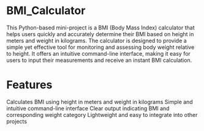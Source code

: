 # BMI_Calculator
This Python-based mini-project is a BMI (Body Mass Index) calculator that helps users quickly and accurately determine their BMI based on height in meters and weight in kilograms. 
The calculator is designed to provide a simple yet effective tool for monitoring and assessing body weight relative to height.
It offers an intuitive command-line interface, making it easy for users to input their measurements and receive an instant BMI calculation.

# Features
Calculates BMI using height in meters and weight in kilograms
Simple and intuitive command-line interface
Clear output indicating BMI and corresponding weight category
Lightweight and easy to integrate into other projects

